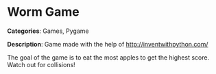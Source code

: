 # Worm Game

**Categories**: Games, Pygame

**Description**:
Game made with the help of http://inventwithpython.com/

The goal of the game is to eat the most apples to get the highest score. Watch out for collisions!


